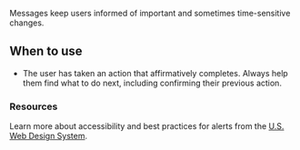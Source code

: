 Messages keep users informed of important and sometimes time-sensitive changes.

## When to use
- The user has taken an action that affirmatively completes. Always help them find what to do next, including confirming their previous action.

### Resources
Learn more about accessibility and best practices for alerts from the [U.S. Web Design System](https://designsystem.digital.gov/components/alerts/).
